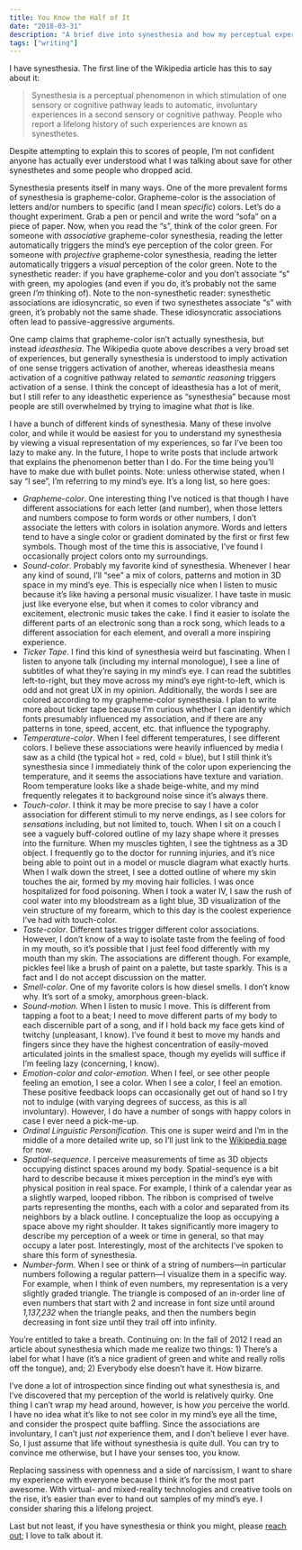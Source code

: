 ```yaml
---
title: You Know the Half of It
date: "2018-03-31"
description: "A brief dive into synesthesia and how my perceptual experience tends to be a bit different than average."
tags: ["writing"]
---
```


I have synesthesia. The first line of the Wikipedia article has this to say about it: 

> Synesthesia is a perceptual phenomenon in which stimulation of one sensory or cognitive pathway leads to automatic, involuntary experiences in a second sensory or cognitive pathway. People who report a lifelong history of such experiences are known as synesthetes.

Despite attempting to explain this to scores of people, I’m not confident anyone has actually ever understood what I was talking about save for other synesthetes and some people who dropped acid.

Synesthesia presents itself in many ways. One of the more prevalent forms of synesthesia is grapheme-color. Grapheme-color is the association of letters and/or numbers to specific (and I mean _specific_) colors. Let’s do a thought experiment. Grab a pen or pencil and write the word “sofa” on a piece of paper. Now, when you read the “s”, think of the color green. For someone with _associative_ grapheme-color synesthesia, reading the letter automatically triggers the mind’s eye perception of the color green. For someone with _projective_ grapheme-color synesthesia, reading the letter automatically triggers a _visual_ perception of the color green. Note to the synesthetic reader: if you have grapheme-color and you don’t associate “s” with green, my apologies (and even if you do, it’s probably not the same green _I’m_ thinking of). Note to the non-synesthetic reader: synesthetic associations are idiosyncratic, so even if two synesthetes associate “s” with green, it’s probably not the same shade. These idiosyncratic associations often lead to passive-aggressive arguments.

One camp claims that grapheme-color isn’t actually synesthesia, but instead _ideasthesia_. The Wikipedia quote above describes a very broad set of experiences, but generally synesthesia is understood to imply activation of one sense triggers activation of another, whereas ideasthesia means activation of a cognitive pathway related to _semantic reasoning_ triggers activation of a sense. I think the concept of ideasthesia has a lot of merit, but I still refer to any ideasthetic experience as “synesthesia” because most people are still overwhelmed by trying to imagine what _that_ is like.

I have a bunch of different kinds of synesthesia. Many of these involve color, and while it would be easiest for you to understand my synesthesia by viewing a visual representation of my experiences, so far I’ve been too lazy to make any. In the future, I hope to write posts that include artwork that explains the phenomenon better than I do. For the time being you’ll have to make due with bullet points. Note: unless otherwise stated, when I say “I see”, I’m referring to my mind’s eye. It’s a long list, so here goes:

* _Grapheme-color_. One interesting thing I’ve noticed is that though I have different associations for each letter (and number), when those letters and numbers compose to form words or other numbers, I don’t associate the letters with colors in isolation anymore. Words and letters tend to have a single color or gradient dominated by the first or first few symbols. Though most of the time this is associative, I’ve found I occasionally project colors onto my surroundings.
* _Sound-color_. Probably my favorite kind of synesthesia. Whenever I hear any kind of sound, I’ll “see” a mix of colors, patterns and motion in 3D space in my mind’s eye. This is especially nice when I listen to music because it’s like having a personal music visualizer. I have taste in music just like everyone else, but when it comes to color vibrancy and excitement, electronic music takes the cake. I find it easier to isolate the different parts of an electronic song than a rock song, which leads to a different association for each element, and overall a more inspiring experience.
* _Ticker Tape_. I find this kind of synesthesia weird but fascinating. When I listen to anyone talk (including my internal monologue), I see a line of subtitles of what they’re saying in my mind’s eye. I can read the subtitles left-to-right, but they move across my mind’s eye right-to-left, which is odd and not great UX in my opinion. Additionally, the words I see are colored according to my grapheme-color synesthesia. I plan to write more about ticker tape because I’m curious whether I can identify which fonts presumably influenced my association, and if there are any patterns in tone, speed, accent, etc. that influence the typography.
* _Temperature-color_. When I feel different temperatures, I see different colors. I believe these associations were heavily influenced by media I saw as a child (the typical hot = red, cold = blue), but I still think it’s synesthesia since I immediately think of the color upon experiencing the temperature, and it seems the associations have texture and variation. Room temperature looks like a shade beige-white, and my mind frequently relegates it to background noise since it’s always there.
* _Touch-color_. I think it may be more precise to say I have a color association for different stimuli to my nerve endings, as I see colors for _sensations_ including, but not limited to, touch. When I sit on a couch I see a vaguely buff-colored outline of my lazy shape where it presses into the furniture. When my muscles tighten, I see the tightness as a 3D object. I frequently go to the doctor for running injuries, and it’s nice being able to point out in a model or muscle diagram what exactly hurts. When I walk down the street, I see a dotted outline of where my skin touches the air, formed by my moving hair follicles. I was once hospitalized for food poisoning. When I took a water IV, I saw the rush of cool water into my bloodstream as a light blue, 3D visualization of the vein structure of my forearm, which to this day is the coolest experience I’ve had with touch-color.
* _Taste-color_. Different tastes trigger different color associations. However, I don’t know of a way to isolate taste from the feeling of food in my mouth, so it’s possible that I just feel food differently with my mouth than my skin. The associations are different though. For example, pickles feel like a brush of paint on a palette, but taste sparkly. This is a fact and I do not accept discussion on the matter.
* _Smell-color_. One of my favorite colors is how diesel smells. I don’t know why. It’s sort of a smoky, amorphous green-black.
* _Sound-motion_. When I listen to music I move. This is different from tapping a foot to a beat; I need to move different parts of my body to each discernible part of a song, and if I hold back my face gets kind of twitchy (unpleasant, I know). I’ve found it best to move my hands and fingers since they have the highest concentration of easily-moved articulated joints in the smallest space, though my eyelids will suffice if I’m feeling lazy (concerning, I know).
* _Emotion-color and color-emotion_. When I feel, or see other people feeling an emotion, I see a color. When I see a color, I feel an emotion. These positive feedback loops can occasionally get out of hand so I try not to indulge (with varying degrees of success, as this is all involuntary). However, I do have a number of songs with happy colors in case I ever need a pick-me-up.
* _Ordinal Linguistic Personification_. This one is super weird and I’m in the middle of a more detailed write up, so I’ll just link to the <a target="_blank" href="https://en.wikipedia.org/wiki/Ordinal_linguistic_personification">Wikipedia page</a> for now.
* _Spatial-sequence_. I perceive measurements of time as 3D objects occupying distinct spaces around my body. Spatial-sequence is a bit hard to describe because it mixes perception in the mind’s eye with physical position in real space. For example, I think of a calendar year as a slightly warped, looped ribbon. The ribbon is comprised of twelve parts representing the months, each with a color and separated from its neighbors by a black outline. I conceptualize the loop as occupying a space above my right shoulder. It takes significantly more imagery to describe my perception of a week or time in general, so that may occupy a later post. Interestingly, most of the architects I’ve spoken to share this form of synesthesia.
* _Number-form_. When I see or think of a string of numbers—in particular numbers following a regular pattern—I visualize them in a specific way. For example, when I think of even numbers, my representation is a very slightly graded triangle. The triangle is composed of an in-order line of even numbers that start with 2 and increase in font size until around _1,137,232_ when the triangle peaks, and then the numbers begin decreasing in font size until they trail off into infinity.

You’re entitled to take a breath. Continuing on: In the fall of 2012 I read an article about synesthesia which made me realize two things: 1) There’s a label for what I have (it’s a nice gradient of green and white and really rolls off the tongue), and; 2) Everybody else doesn’t have it. How bizarre.

I’ve done a lot of introspection since finding out what synesthesia is, and I’ve discovered that my perception of the world is relatively quirky. One thing I can’t wrap my head around, however, is how _you_ perceive the world. I have no idea what it’s like to not see color in my mind’s eye all the time, and consider the prospect quite baffling. Since the associations are involuntary, I can’t just _not_ experience them, and I don’t believe I ever have. So, I just assume that life without synesthesia is quite dull. You can try to convince me otherwise, but I have your senses too, you know.

Replacing sassiness with openness and a side of narcissism, I want to share my experience with everyone because I think it’s for the most part awesome. With virtual- and mixed-reality technologies and creative tools on the rise, it’s easier than ever to hand out samples of my mind’s eye. I consider sharing this a lifelong project.

Last but not least, if you have synesthesia or think you might, please <a target="_blank" href="mailto:dbmcisaac1@gmail.com">reach out</a>; I love to talk about it.
